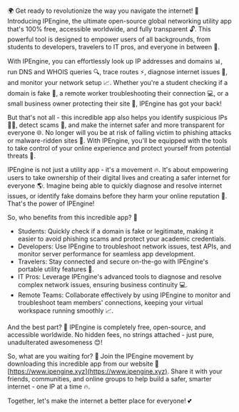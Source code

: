 🌍 Get ready to revolutionize the way you navigate the internet! 🚀 Introducing IPEngine, the ultimate open-source global networking utility app that's 100% free, accessible worldwide, and fully transparent 🔓. This powerful tool is designed to empower users of all backgrounds, from students to developers, travelers to IT pros, and everyone in between 💪.

With IPEngine, you can effortlessly look up IP addresses and domains 📊, run DNS and WHOIS queries 🔍, trace routes ⚡️, diagnose internet issues 🔧, and monitor your network setup 📈. Whether you're a student checking if a domain is fake 👀, a remote worker troubleshooting their connection 💻, or a small business owner protecting their site 💸, IPEngine has got your back!

But that's not all - this incredible app also helps you identify suspicious IPs 🕵️‍♀️, detect scams 🚫, and make the internet safer and more transparent for everyone 🌐. No longer will you be at risk of falling victim to phishing attacks or malware-ridden sites 🚨. With IPEngine, you'll be equipped with the tools to take control of your online experience and protect yourself from potential threats 💪.

IPEngine is not just a utility app - it's a movement 🔥. It's about empowering users to take ownership of their digital lives and creating a safer internet for everyone 🌎. Imagine being able to quickly diagnose and resolve internet issues, or identify fake domains before they harm your online reputation 👀. That's the power of IPEngine!

So, who benefits from this incredible app? 🤔

* Students: Quickly check if a domain is fake or legitimate, making it easier to avoid phishing scams and protect your academic credentials.
* Developers: Use IPEngine to troubleshoot network issues, test APIs, and monitor server performance for seamless app development.
* Travelers: Stay connected and secure on-the-go with IPEngine's portable utility features 🛫️.
* IT Pros: Leverage IPEngine's advanced tools to diagnose and resolve complex network issues, ensuring business continuity 💻.
* Remote Teams: Collaborate effectively by using IPEngine to monitor and troubleshoot team members' connections, keeping your virtual workspace running smoothly 📈.

And the best part? 🎉 IPEngine is completely free, open-source, and accessible worldwide. No hidden fees, no strings attached - just pure, unadulterated awesomeness 😊!

So, what are you waiting for? 🤔 Join the IPEngine movement by downloading this incredible app from our website 📲 [https://www.ipengine.xyz](https://www.ipengine.xyz). Share it with your friends, communities, and online groups to help build a safer, smarter internet - one IP at a time 🔥.

Together, let's make the internet a better place for everyone! 💕